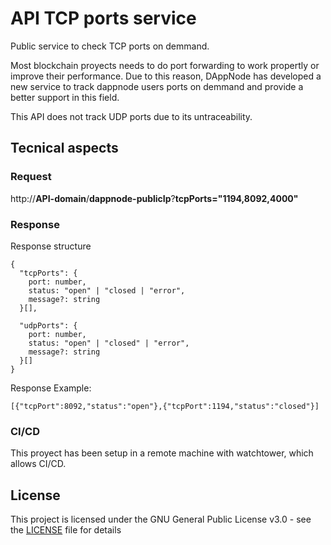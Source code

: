 # API TCP ports service

Public service to check TCP ports on demmand.

Most blockchain proyects needs to do port forwarding to work propertly or improve their performance. Due to this reason, DAppNode has developed a new service to track dappnode users ports on demmand and provide a better support in this field.

This API does not track UDP ports due to its untraceability.

## Tecnical aspects

### Request

http://**API-domain**/**dappnode-publicIp**?**tcpPorts="1194,8092,4000"**

### Response

Response structure

```
{
  "tcpPorts": {
    port: number,
    status: "open" | "closed | "error",
    message?: string
  }[],

  "udpPorts": {
    port: number,
    status: "open" | "closed" | "error",
    message?: string
  }[]
}
```

Response Example:

`[{"tcpPort":8092,"status":"open"},{"tcpPort":1194,"status":"closed"}]`

### CI/CD

This proyect has been setup in a remote machine with watchtower, which allows CI/CD.

## License

This project is licensed under the GNU General Public License v3.0 - see the [LICENSE](LICENSE) file for details
